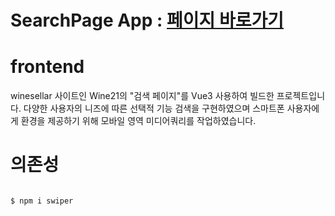 # SearchPage App : [페이지 바로가기](http://3.35.114.1:3000)

# frontend
winesellar 사이트인 Wine21의 "검색 페이지"를 Vue3 사용하여 빌드한 프로젝트입니다. 다양한 사용자의 니즈에 따른 선택적 기능 검색을 구현하였으며 스마트폰 사용자에게 환경을 제공하기 위해 모바일 영역 미디어쿼리를 작업하였습니다.

# 의존성
```c

$ npm i swiper

```
